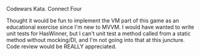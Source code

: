 Codewars Kata. Connect Four

Thought it would be fun to implement the VM part of this game
as an educational exercise since I'm new to MVVM.
I would have wanted to write unit tests for HasWinner, 
but I can't unit test a method called from a static method
without mocking/DI, and I'm not going into that at this juncture.
Code review would be REALLY appreciated.